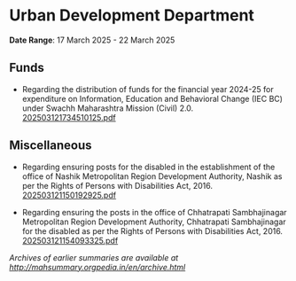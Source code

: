 # Urban Development Department

**Date Range**: 17 March 2025 - 22 March 2025


## Funds
- Regarding the distribution of funds for the financial year 2024-25 for expenditure on Information, Education and Behavioral Change (IEC  BC) under Swachh Maharashtra Mission (Civil) 2.0.\
  [202503121734510125.pdf](https://gr.maharashtra.gov.in/Site/Upload/Government%20Resolutions/English/202503121734510125.pdf)

## Miscellaneous
- Regarding ensuring posts for the disabled in the establishment of the office of Nashik Metropolitan Region Development Authority, Nashik as per the Rights of Persons with Disabilities Act, 2016.\
  [202503121150192925.pdf](https://gr.maharashtra.gov.in/Site/Upload/Government%20Resolutions/English/202503121150192925.pdf)

- Regarding ensuring the posts in the office of Chhatrapati Sambhajinagar Metropolitan Region Development Authority, Chhatrapati Sambhajinagar for the disabled as per the Rights of Persons with Disabilities Act, 2016.\
  [202503121154093325.pdf](https://gr.maharashtra.gov.in/Site/Upload/Government%20Resolutions/English/202503121154093325.pdf)


*Archives of earlier summaries are available at http://mahsummary.orgpedia.in/en/archive.html*